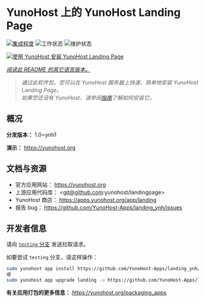 <!--
注意：此 README 由 <https://github.com/YunoHost/apps/tree/master/tools/readme_generator> 自动生成
请勿手动编辑。
-->

# YunoHost 上的 YunoHost Landing Page

[![集成程度](https://dash.yunohost.org/integration/landing.svg)](https://ci-apps.yunohost.org/ci/apps/landing/) ![工作状态](https://ci-apps.yunohost.org/ci/badges/landing.status.svg) ![维护状态](https://ci-apps.yunohost.org/ci/badges/landing.maintain.svg)

[![使用 YunoHost 安装 YunoHost Landing Page](https://install-app.yunohost.org/install-with-yunohost.svg)](https://install-app.yunohost.org/?app=landing)

*[阅读此 README 的其它语言版本。](./ALL_README.md)*

> *通过此软件包，您可以在 YunoHost 服务器上快速、简单地安装 YunoHost Landing Page。*  
> *如果您还没有 YunoHost，请参阅[指南](https://yunohost.org/install)了解如何安装它。*

## 概况



**分发版本：** 1.0~ynh1

**演示：** <https://yunohost.org>
## 文档与资源

- 官方应用网站： <https://yunohost.org>
- 上游应用代码库： <git@github.com:yunohost/landingpage>
- YunoHost 商店： <https://apps.yunohost.org/app/landing>
- 报告 bug： <https://github.com/YunoHost-Apps/landing_ynh/issues>

## 开发者信息

请向 [`testing` 分支](https://github.com/YunoHost-Apps/landing_ynh/tree/testing) 发送拉取请求。

如要尝试 `testing` 分支，请这样操作：

```bash
sudo yunohost app install https://github.com/YunoHost-Apps/landing_ynh/tree/testing --debug
或
sudo yunohost app upgrade landing -u https://github.com/YunoHost-Apps/landing_ynh/tree/testing --debug
```

**有关应用打包的更多信息：** <https://yunohost.org/packaging_apps>

